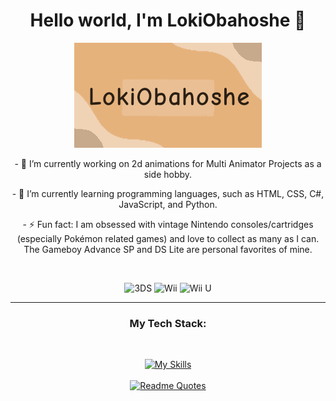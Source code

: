 <div align="center">

<h1>Hello world, I'm LokiObahoshe 👋</h1>
<!--[![LokiObahoshe](https://github.com/LokiObahoshe/LokiObahoshe/blob/main/images/githubbanner.gif)](https://github.com/lokiobahoshe)-->
<img src="images/githubbanner.gif" alt="banner">

<p>- 🔭 I’m currently working on 2d animations for Multi Animator Projects as a side hobby.</p>
<p>- 🌱 I’m currently learning programming languages, such as HTML, CSS, C#, JavaScript, and Python.</p>
<p>- ⚡ Fun fact: I am obsessed with vintage Nintendo consoles/cartridges (especially Pokémon related games) and love to collect as many as I can. The Gameboy Advance SP and DS Lite are personal favorites of mine.</p>
<br>

![3DS](https://img.shields.io/badge/3DS-D12228?style=for-the-badge&logo=nintendo-3ds&logoColor=white)
![Wii](https://img.shields.io/badge/Wii-8B8B8B?style=for-the-badge&logo=wii&logoColor=white)
![Wii U](https://img.shields.io/badge/Wii%20U-8B8B8B?style=for-the-badge&logo=wiiu&logoColor=white)  

<hr>
<h3>My Tech Stack:</h3>
<br>
  
[![My Skills](https://skillicons.dev/icons?i=js,html,css,js,cs,py,unity,vscode)](https://skillicons.dev)
<br>
<br>
[![Readme Quotes](https://quotes-github-readme.vercel.app/api?quote=The+code+doesn't+works...+Why?..+Now+the+code+works...+Why?..&type=horizontal&theme=dracula&border=true)](https://github.com/piyushsuthar/github-readme-quotes)
</div>


<!--
**LokiObahoshe/LokiObahoshe** is a ✨ _special_ ✨ repository because its `README.md` (this file) appears on your GitHub profile.

Here are some ideas to get you started:

- 🔭 I’m currently working on ...
- 🌱 I’m currently learning ...
- 👯 I’m looking to collaborate on ...
- 🤔 I’m looking for help with ...
- 💬 Ask me about ...
- 📫 How to reach me: ...
- 😄 Pronouns: ...
- ⚡ Fun fact: ...
-->
